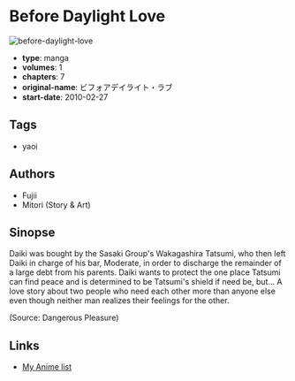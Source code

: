 # Before Daylight Love

![before-daylight-love](https://cdn.myanimelist.net/images/manga/3/81820.jpg)

-   **type**: manga
-   **volumes**: 1
-   **chapters**: 7
-   **original-name**: ビフォアデイライト・ラブ
-   **start-date**: 2010-02-27

## Tags

-   yaoi

## Authors

-   Fujii
-   Mitori (Story & Art)

## Sinopse

Daiki was bought by the Sasaki Group's Wakagashira Tatsumi, who then left Daiki in charge of his bar, Moderate, in order to discharge the remainder of a large debt from his parents. Daiki wants to protect the one place Tatsumi can find peace and is determined to be Tatsumi's shield if need be, but... A love story about two people who need each other more than anyone else even though neither man realizes their feelings for the other.

(Source: Dangerous Pleasure)

## Links

-   [My Anime list](https://myanimelist.net/manga/46382/Before_Daylight_Love)
